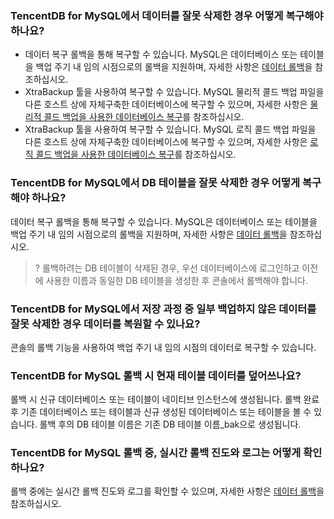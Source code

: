 
### TencentDB for MySQL에서 데이터를 잘못 삭제한 경우 어떻게 복구해야 하나요?
- 데이터 복구 롤백을 통해 복구할 수 있습니다. MySQL은 데이터베이스 또는 테이블을 백업 주기 내 임의 시점으로의 롤백을 지원하며, 자세한 사항은 [데이터 롤백](https://intl.cloud.tencent.com/document/product/236/7276)을 참조하십시오.
- XtraBackup 툴을 사용하여 복구할 수 있습니다. MySQL 물리적 콜드 백업 파일을 다른 호스트 상에 자체구축한 데이터베이스에 복구할 수 있으며, 자세한 사항은 [물리적 콜드 백업을 사용한 데이터베이스 복구](https://intl.cloud.tencent.com/document/product/236/31910)를 참조하십시오.
- XtraBackup 툴을 사용하여 복구할 수 있습니다. MySQL 로직 콜드 백업 파일을 다른 호스트 상에 자체구축한 데이터베이스에 복구할 수 있으며, 자세한 사항은 [로직 콜드 백업을 사용한 데이터베이스 복구](https://intl.cloud.tencent.com/document/product/236/31909)를 참조하십시오.

### TencentDB for MySQL에서 DB 테이블을 잘못 삭제한 경우 어떻게 복구해야 하나요?
데이터 복구 롤백을 통해 복구할 수 있습니다. MySQL은 데이터베이스 또는 테이블을 백업 주기 내 임의 시점으로의 롤백을 지원하며, 자세한 사항은 [데이터 롤백](https://intl.cloud.tencent.com/document/product/236/7276)을 참조하십시오.
>? 롤백하려는 DB 테이블이 삭제된 경우, 우선 데이터베이스에 로그인하고 이전에 사용한 이름과 동일한 DB 테이블을 생성한 후 콘솔에서 롤백해야 합니다.

### TencentDB for MySQL에서 저장 과정 중 일부 백업하지 않은 데이터를 잘못 삭제한 경우 데이터를 복원할 수 있나요?
콘솔의 롤백 기능을 사용하여 백업 주기 내 임의 시점의 데이터로 복구할 수 있습니다.

### TencentDB for MySQL 롤백 시 현재 테이블 데이터를 덮어쓰나요?
롤백 시 신규 데이터베이스 또는 테이블이 네이티브 인스턴스에 생성됩니다. 롤백 완료 후 기존 데이터베이스 또는 테이블과 신규 생성된 데이터베이스 또는 테이블을 볼 수 있습니다. 롤백 후의 DB 테이블 이름은 기존 DB 테이블 이름_bak으로 생성됩니다.

### TencentDB for MySQL 롤백 중, 실시간 롤백 진도와 로그는 어떻게 확인하나요?
롤백 중에는 실시간 롤백 진도와 로그를 확인할 수 있으며, 자세한 사항은 [데이터 롤백](https://intl.cloud.tencent.com/document/product/236/7276)을 참조하십시오.

